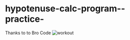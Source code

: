 # hypotenuse-calc-program--practice-
Thanks to to Bro Code
![workout](https://user-images.githubusercontent.com/75976630/187035870-241a70bd-a3b5-47a4-8722-c1d9c0a11e87.jpg)
